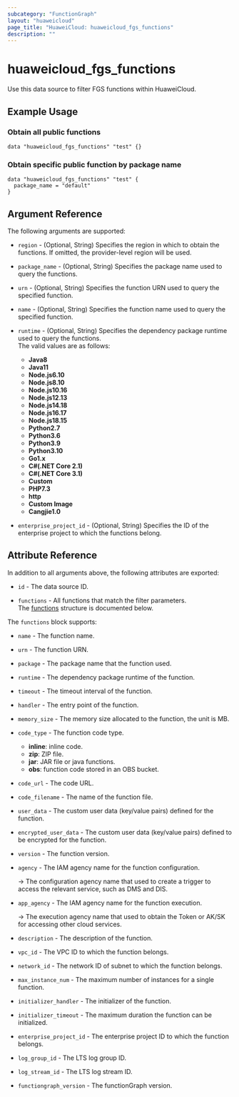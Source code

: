 ```yaml
---
subcategory: "FunctionGraph"
layout: "huaweicloud"
page_title: "HuaweiCloud: huaweicloud_fgs_functions"
description: ""
---
```


# huaweicloud_fgs_functions

Use this data source to filter FGS functions within HuaweiCloud.

## Example Usage

### Obtain all public functions

```hcl
data "huaweicloud_fgs_functions" "test" {}
```

### Obtain specific public function by package name

```hcl
data "huaweicloud_fgs_functions" "test" {
  package_name = "default"
}
```

## Argument Reference

The following arguments are supported:

* `region` - (Optional, String) Specifies the region in which to obtain the functions.
  If omitted, the provider-level region will be used.

* `package_name` - (Optional, String) Specifies the package name used to query the functions.

* `urn` - (Optional, String) Specifies the function URN used to query the specified function.

* `name` - (Optional, String) Specifies the function name used to query the specified function.

* `runtime` - (Optional, String) Specifies the dependency package runtime used to query the functions.  
  The valid values are as follows:
  + **Java8**
  + **Java11**
  + **Node.js6.10**
  + **Node.js8.10**
  + **Node.js10.16**
  + **Node.js12.13**
  + **Node.js14.18**
  + **Node.js16.17**
  + **Node.js18.15**
  + **Python2.7**
  + **Python3.6**
  + **Python3.9**
  + **Python3.10**
  + **Go1.x**
  + **C#(.NET Core 2.1)**
  + **C#(.NET Core 3.1)**
  + **Custom**
  + **PHP7.3**
  + **http**
  + **Custom Image**
  + **Cangjie1.0**

* `enterprise_project_id` - (Optional, String) Specifies the ID of the enterprise project to which the functions belong.

## Attribute Reference

In addition to all arguments above, the following attributes are exported:

* `id` - The data source ID.

* `functions` - All functions that match the filter parameters.  
  The [functions](#fgs_functions) structure is documented below.

<a name="fgs_functions"></a>
The `functions` block supports:

* `name` - The function name.

* `urn` - The function URN.

* `package` - The package name that the function used.

* `runtime` - The dependency package runtime of the function.

* `timeout` - The timeout interval of the function.

* `handler` - The entry point of the function.

* `memory_size` - The memory size allocated to the function, the unit is MB.

* `code_type` - The function code type.
  + **inline**: inline code.
  + **zip**: ZIP file.
  + **jar**: JAR file or java functions.
  + **obs**: function code stored in an OBS bucket.

* `code_url` - The code URL.

* `code_filename` - The name of the function file.

* `user_data` - The custom user data (key/value pairs) defined for the function.

* `encrypted_user_data` - The custom user data (key/value pairs) defined to be encrypted for the function.

* `version` - The function version.

* `agency` - The IAM agency name for the function configuration.

  -> The configuration agency name that used to create a trigger to access the relevant service, such as DMS and DIS.

* `app_agency` - The IAM agency name for the function execution.

  -> The execution agency name that used to obtain the Token or AK/SK for accessing other cloud services.

* `description` - The description of the function.

* `vpc_id` - The VPC ID to which the function belongs.

* `network_id` - The network ID of subnet to which the function belongs.

* `max_instance_num` - The maximum number of instances for a single function.

* `initializer_handler` - The initializer of the function.

* `initializer_timeout` - The maximum duration the function can be initialized.

* `enterprise_project_id` - The enterprise project ID to which the function belongs.

* `log_group_id` - The LTS log group ID.

* `log_stream_id` - The LTS log stream ID.

* `functiongraph_version` - The functionGraph version.
